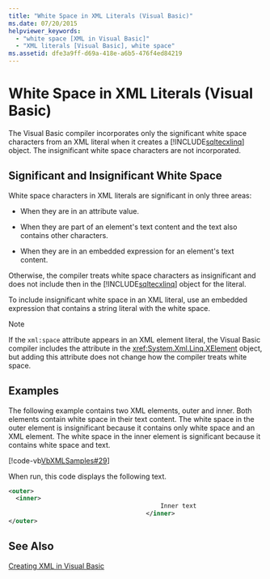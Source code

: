 ```yaml
---
title: "White Space in XML Literals (Visual Basic)"
ms.date: 07/20/2015
helpviewer_keywords: 
  - "white space [XML in Visual Basic]"
  - "XML literals [Visual Basic], white space"
ms.assetid: dfe3a9ff-d69a-418e-a6b5-476f4ed84219
---
```

# White Space in XML Literals (Visual Basic)
The Visual Basic compiler incorporates only the significant white space characters from an XML literal when it creates a [!INCLUDE[sqltecxlinq](~/includes/sqltecxlinq-md.md)] object. The insignificant white space characters are not incorporated.  
  
## Significant and Insignificant White Space  
 White space characters in XML literals are significant in only three areas:  
  
- When they are in an attribute value.  
  
- When they are part of an element's text content and the text also contains other characters.  
  
- When they are in an embedded expression for an element's text content.  
  
 Otherwise, the compiler treats white space characters as insignificant and does not include then in the [!INCLUDE[sqltecxlinq](~/includes/sqltecxlinq-md.md)] object for the literal.  
  
 To include insignificant white space in an XML literal, use an embedded expression that contains a string literal with the white space.  
  
> [!NOTE]
>  If the `xml:space` attribute appears in an XML element literal, the Visual Basic compiler includes the attribute in the <xref:System.Xml.Linq.XElement> object, but adding this attribute does not change how the compiler treats white space.  
  
## Examples  
 The following example contains two XML elements, outer and inner. Both elements contain white space in their text content. The white space in the outer element is insignificant because it contains only white space and an XML element. The white space in the inner element is significant because it contains white space and text.  
  
 [!code-vb[VbXMLSamples#29](../../../../visual-basic/language-reference/operators/codesnippet/VisualBasic/white-space-in-xml-literals_1.vb)]  
  
 When run, this code displays the following text.  
  
```xml  
<outer>  
  <inner>  
                                          Inner text  
                                      </inner>  
</outer>  
```  
  
## See Also  
 [Creating XML in Visual Basic](../../../../visual-basic/programming-guide/language-features/xml/creating-xml.md)
